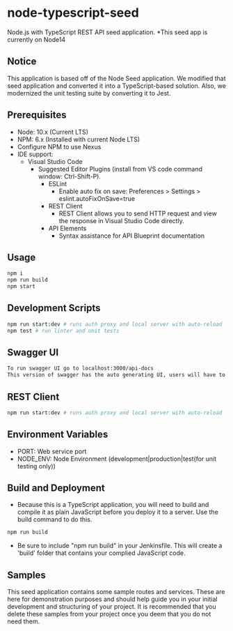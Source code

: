 # node-typescript-seed

Node.js with TypeScript REST API seed application. *This seed app is currently on Node14

## Notice

This application is based off of the Node Seed application. We modified that seed application and converted it into a TypeScript-based solution. Also, we modernized the unit testing suite by converting it to Jest.

## Prerequisites

- Node: 10.x (Current LTS)
- NPM: 6.x (Installed with current Node LTS)
- Configure NPM to use Nexus
- IDE support:
  - Visual Studio Code
    - Suggested Editor Plugins (install from VS code command window: Ctrl-Shift-P).
      - ESLint
        - Enable auto fix on save: Preferences > Settings > eslint.autoFixOnSave=true
      - REST Client
        - REST Client allows you to send HTTP request and view the response in Visual Studio Code directly.
      - API Elements
        - Syntax assistance for API Blueprint documentation

## Usage

```sh
npm i
npm run build
npm start
```

## Development Scripts

```sh
npm run start:dev # runs auth proxy and local server with auto-reload
npm test # run linter and unit tests
```

## Swagger UI

```sh
To run swagger UI go to localhost:3000/api-docs
This version of swagger has the auto generating UI, users will have to change the @swagger comments in the api
```

## REST Client

```sh
npm run start:dev # runs auth proxy and local server with auto-reload
```

## Environment Variables

- PORT: Web service port
- NODE_ENV: Node Environment (development|production|test(for unit testing only))

## Build and Deployment

- Because this is a TypeScript application, you will need to build and compile it as plain JavaScript before you deploy it to a server. Use the build command to do this.

```sh
npm run build
```

- Be sure to include "npm run build" in your Jenkinsfile. This will create a 'build' folder that contains your complied JavaScript code.

## Samples

This seed application contains some sample routes and services. These are here for demonstration purposes and should help guide you in your initial development and structuring of your project. It is recommended that you delete these samples from your project once you deem that you do not need them.
